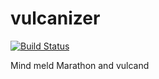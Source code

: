 # vulcanizer

[![Build Status](https://drone.io/github.com/deedubs/vulcanizer/status.png)](https://drone.io/github.com/deedubs/vulcanizer/latest)

Mind meld Marathon and vulcand
